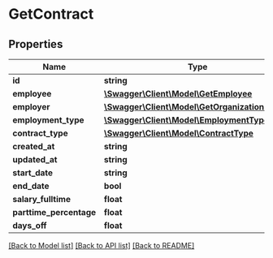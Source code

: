 # GetContract

## Properties
Name | Type | Description | Notes
------------ | ------------- | ------------- | -------------
**id** | **string** |  | [optional] 
**employee** | [**\Swagger\Client\Model\GetEmployee**](GetEmployee.md) |  | [optional] 
**employer** | [**\Swagger\Client\Model\GetOrganizationSimple**](GetOrganizationSimple.md) |  | [optional] 
**employment_type** | [**\Swagger\Client\Model\EmploymentType**](EmploymentType.md) |  | [optional] 
**contract_type** | [**\Swagger\Client\Model\ContractType**](ContractType.md) |  | [optional] 
**created_at** | **string** |  | [optional] 
**updated_at** | **string** |  | [optional] 
**start_date** | **string** |  | [optional] 
**end_date** | **bool** |  | [optional] 
**salary_fulltime** | **float** |  | [optional] 
**parttime_percentage** | **float** |  | [optional] 
**days_off** | **float** |  | [optional] 

[[Back to Model list]](../README.md#documentation-for-models) [[Back to API list]](../README.md#documentation-for-api-endpoints) [[Back to README]](../README.md)


